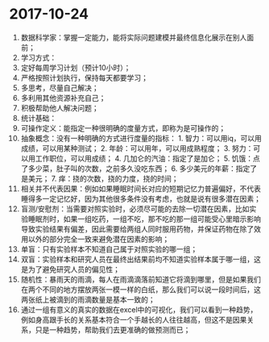 # 2017-10-24
1. 数据科学家：掌握一定能力，能将实际问题建模并最终信息化展示在别人面前；
2. 学习方式：
  1. 定好每周学习计划（预计10小时）；
  2. 严格按照计划执行，保持每天都要学习；
  3. 多思考，尽量自己解决；
  4. 多利用其他资源补充自己；
  5. 积极帮助他人解决问题；
3. 统计基础：
  1. 可操作定义：能指定一种很明确的度量方式，即称为是可操作的；
  2. 抽象概念：没有一种明确的方式进行度量的指标：
    1. 智力：可以用iq，可以用成绩，可以用某种测试；
    2. 年龄：可以用年，可以用成熟程度；
    3. 努力：可以用工作职位，可以用成绩；
    4. 几加仑的汽油：指定了是加仑；
    5. 饥饿：点了多少菜，肚子叫的次数，之前多久没吃东西；
    6. 多少美元的年薪：指定了是美元；
    7. 痒：挠的次数，挠的力度，挠的时间；
  3. 相关并不代表因果：例如如果睡眠时间长对应的短期记忆力普遍偏好，不代表睡得多一定记忆好，因为其他很多条件没有考虑，也就是说有很多潜在因素；
  4. 盲测/安慰剂：当需要对照实验时，必须尽可能的去除一切潜在因素，比如实验睡眠剂时，如果一组吃药，一组不吃，那不吃的那一组可能受心里暗示影响导致实验结果有偏差，因此需要给两组人同时服用药物，并保证药物在除了效用以外的部分完全一致来避免潜在因素的影响；
  5. 单盲：只有实验样本不知道自己属于对照实验的哪一组；
  6. 双盲：实验样本和研究人员在最终出结果前均不知道实验样本属于哪一组，这是为了避免研究人员的偏见性；
  7. 随机性：暴雨天的雨滴，每人在雨滴滴落前知道它将滴到哪里，但是如果我们在两个不同的地方摆放两张一模一样的白纸，那么我们可以说一段时间后，这两张纸上被滴到的雨滴数量是基本一致的；
  8. 通过一组有意义的真实的数据在excel中的可视化，我们可以看到一种趋势，例如身高跟手长的关系基本符合一个手越长的人往往越高，但这不是因果关系，只是一种趋势，帮助我们去更准确的做预测而已；
